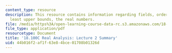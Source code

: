 ```yaml
---
content_type: resource
description: This resource contains information regarding fields, ordered fields,
  least upper bounds, the real numbers.
file: /media/https%3A/open-learning-course-data-rc.s3.amazonaws.com/18-100c-real-analysis-fall-2012/44b016f2af1f63e84bce01708b01326d_MIT18_100CF12_l2sum.pdf
file_type: application/pdf
resourcetype: Document
title: '18.100C Real Analysis: Lecture 2 Summary'
uid: 44b016f2-af1f-63e8-4bce-01708b01326d
---
```

